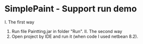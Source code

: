 # SimplePaint - Support run demo
I. The first way
1. Run file Paintting.jar in folder "Run".
II. The second way
1. Open project by IDE and run it (when code I used netbean 8.2).